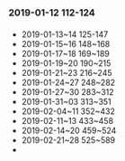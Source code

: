 
### 2019-01-12     112-124
   ####
* 2019-01-13~14  125-147
* 2019-01-15~16  148~168
* 2019-01-17~18  169~189
* 2019-01-19~20  190~215
* 2019-01-21~23  216~245
* 2019-01-24~27  248~282
* 2019-01-27~30  283~312
* 2019-01-31~03  313~351
* 2019-02-04~11  352~432
* 2019-02-11~13  433~458
* 2019-02-14~20  459~524
* 2019-02-21~28  525~589
*    